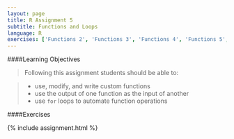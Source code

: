 ```yaml
---
layout: page
title: R Assignment 5
subtitle: Functions and Loops
language: R
exercises: ['Functions 2', 'Functions 3', 'Functions 4', 'Functions 5', 'Loops 2', 'Loops 3']
---
```


####Learning Objectives

> Following this assignment students should be able to:

> - use, modify, and write custom functions
> - use the output of one function as the input of another
> - use `for` loops to automate function operations 

####Exercises

{% include assignment.html %}
